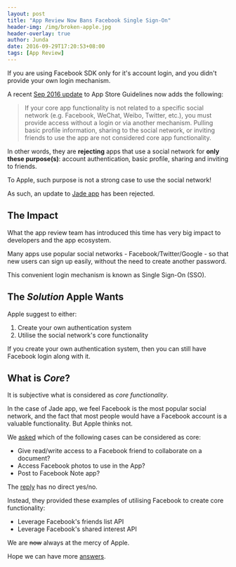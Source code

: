 ```yaml
---
layout: post
title: "App Review Now Bans Facebook Single Sign-On"
header-img: /img/broken-apple.jpg
header-overlay: true
author: Junda
date: 2016-09-29T17:20:53+08:00
tags: [App Review]
---
```


If you are using Facebook SDK only for it's account login, and you didn't provide your own login mechanism.

A recent [Sep 2016 update](http://www.appstorereviewguidelineshistory.com/articles/2016-09-01-subscriptions-siri-kit-stickers/) to App Store Guidelines now adds the following:

> If your core app functionality is not related to a specific social network (e.g. Facebook, WeChat, Weibo, Twitter, etc.), you must provide access without a login or via another mechanism. Pulling basic profile information, sharing to the social network, or inviting friends to use the app are not considered core app functionality.

In other words, they are **rejecting** apps that use a social network for **only these purpose(s)**: account authentication, basic profile, sharing and inviting to friends.

To Apple, such purpose is not a strong case to use the social network!

As such, an update to [Jade app](http://jade2us.com) has been rejected.


## The Impact

What the app review team has introduced this time has very big impact to developers and the app ecosystem.

Many apps use popular social networks - Facebook/Twitter/Google - so that new users can sign up easily, without the need to create another password.

This convenient login mechanism is known as Single Sign-On (SSO).


## The _Solution_ Apple Wants

Apple suggest to either:

1. Create your own authentication system
2. Utilise the social network's core functionality

If you create your own authentication system, then you can still have Facebook login along with it. 


## What is _Core_?

It is subjective what is considered as _core functionality_.

In the case of Jade app, we feel Facebook is the most popular social network, and the fact that most people would have a Facebook account is a valuable functionality. But Apple thinks not.

We [asked](/img/app-review-sso-question.jpg) which of the following cases can be considered as core:

- Give read/write access to a Facebook friend to collaborate on a document?
- Access Facebook photos to use in the App?
- Post to Facebook Note app?

The [reply](/img/app-review-reject-sso.jpg) has no direct yes/no.

Instead, they provided these examples of utilising Facebook to create core functionality:

- Leverage Facebook's friends list API
- Leverage Facebook's shared interest API

We are ~~now~~ always at the mercy of Apple.

Hope we can have more [answers](http://stackoverflow.com/q/39432453/242682).